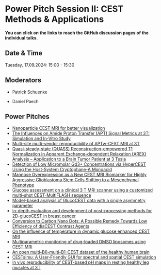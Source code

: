 # Power Pitch Session II: CEST Methods & Applications

**You can click on the links to reach the GitHub discussion pages of the individual talks.**

## Date & Time

Tuesday, 17.09.2024: 15:00 - 15:30

## Moderators

* Patrick Schuenke

* Daniel Paech

## Power Pitches

* [Nanoparticle CEST MRI for better visualization](https://github.com/cest-sources/CEST-conference-2024/discussions/17)
* [The Influences on Amide Proton Transfer (APT) Signal Metrics at 3T: Simulation and In-Vitro Study](https://github.com/cest-sources/CEST-conference-2024/discussions/25)
* [Multi-site multi-vendor reproducibility of APTw-CEST MRI at 3T](https://github.com/cest-sources/CEST-conference-2024/discussions/38)
* [Quasi-steady-state (QUASS) Reconstruction-empowered T1 Normalization in Apparent Exchange-dependent Relaxation (AREX) Analysis – Application to a Brain Tumor Patient at 3 Tesla](https://github.com/cest-sources/CEST-conference-2024/discussions/39)
* [Detection of Low Micromolar Gd3+ Concentrations via HyperCEST Using the Host-System Cryptophane-A Monoacid](https://github.com/cest-sources/CEST-conference-2024/discussions/27)
* [Mannose Overexpression as a New CEST MRI Biomarker for Highly Aggressive Glioblastoma Stem Cells Shifting to a Mesenchymal Phenotype](https://github.com/cest-sources/CEST-conference-2024/discussions/28)
* [Glucose assessment on a clinical 3 T MRI scanner using a customized multi-shot CEST-MultiFLASH sequence](https://github.com/cest-sources/CEST-conference-2024/discussions/44)
* [Model-based analysis of GlucoCEST data with a single asymmetry parameter](https://github.com/cest-sources/CEST-conference-2024/discussions/49)
* [In-depth evaluation and development of post-processing methods for 2D-glucoCEST in breast cancer](https://github.com/cest-sources/CEST-conference-2024/discussions/101)
* [Conversion to Carbon Nano Dots: A Possible Remedy Towards Low Efficiency of diaCEST Contrast Agents](https://github.com/cest-sources/CEST-conference-2024/discussions/60)
* [On the influence of temperature in dynamic glucose enhanced CEST MRI](https://github.com/cest-sources/CEST-conference-2024/discussions/76)
* [Multiparametric monitoring of drug-loaded DMSO liposomes using CEST MRI](https://github.com/cest-sources/CEST-conference-2024/discussions/80)
* [An open multi-B0-multi-B1-CEST dataset of the healthy human brain](https://github.com/cest-sources/CEST-conference-2024/discussions/81)
* [CESTsimu: A User-Friendly GUI for spectral and spatial CEST simulation](https://github.com/cest-sources/CEST-conference-2024/discussions/98)
* [In vivo reproducibility of CEST-based pH maps in resting healthy leg muscles at 3T](https://github.com/cest-sources/CEST-conference-2024/discussions/32)
